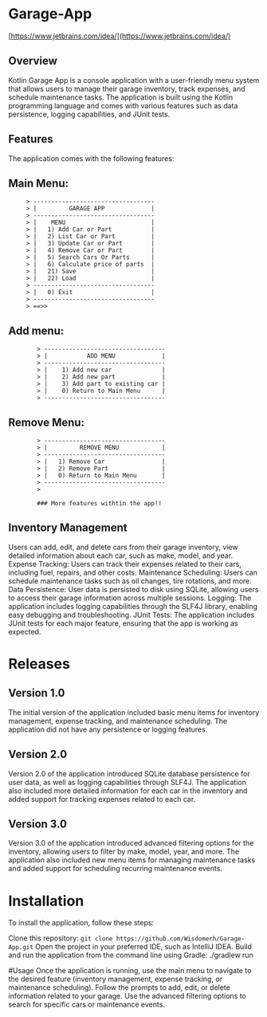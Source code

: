 # Garage-App
[https://www.jetbrains.com/idea/](https://www.jetbrains.com/idea/)
## Overview
Kotlin Garage App is a console application with a user-friendly menu system that allows users to manage their garage inventory, track expenses, and schedule maintenance tasks. The application is built using the Kotlin programming language and comes with various features such as data persistence, logging capabilities, and JUnit tests.

## Features
The application comes with the following features:

## Main Menu:
         > ----------------------------------
         > |         GARAGE APP             |
         > ----------------------------------
         > |    MENU                        |
         > |   1) Add Car or Part           |
         > |   2) List Car or Part          |
         > |   3) Update Car or Part        |
         > |   4) Remove Car or Part        |
         > |   5) Search Cars Or Parts      |
         > |   6) Calculate price of parts  |
         > |   21) Save                     |
         > |   22) Load                     |
         > ----------------------------------
         > |   0) Exit                      |
         > ----------------------------------
         > ==>>
         
## Add menu:
            > ----------------------------------
            > |           ADD MENU             |
            > ----------------------------------
            > |    1) Add new car              |
            > |    2) Add new part             |
            > |    3) Add part to existing car |
            > |    0) Return to Main Menu      |
            > ----------------------------------
            
## Remove Menu:
            > ----------------------------------
            > |         REMOVE MENU            |
            > ----------------------------------
            > |   1) Remove Car                |
            > |   2) Remove Part               |
            > |   0) Return to Main Menu       |
            > ----------------------------------
            > 
            
            ### More features withtin the app!!

## Inventory Management 
Users can add, edit, and delete cars from their garage inventory, view detailed information about each car, such as make, model, and year.
Expense Tracking: Users can track their expenses related to their cars, including fuel, repairs, and other costs.
Maintenance Scheduling: Users can schedule maintenance tasks such as oil changes, tire rotations, and more.
Data Persistence: User data is persisted to disk using SQLite, allowing users to access their garage information across multiple sessions.
Logging: The application includes logging capabilities through the SLF4J library, enabling easy debugging and troubleshooting.
JUnit Tests: The application includes JUnit tests for each major feature, ensuring that the app is working as expected.

# Releases
## Version 1.0
The initial version of the application included basic menu items for inventory management, expense tracking, and maintenance scheduling. The application did not have any persistence or logging features.

## Version 2.0
Version 2.0 of the application introduced SQLite database persistence for user data, as well as logging capabilities through SLF4J. The application also included more detailed information for each car in the inventory and added support for tracking expenses related to each car.

## Version 3.0
Version 3.0 of the application introduced advanced filtering options for the inventory, allowing users to filter by make, model, year, and more. The application also included new menu items for managing maintenance tasks and added support for scheduling recurring maintenance events.

# Installation
To install the application, follow these steps:

Clone this repository: `git clone https://github.com/Wisdomerh/Garage-App.git`
Open the project in your preferred IDE, such as IntelliJ IDEA.
Build and run the application from the command line using Gradle: ./gradlew run

#Usage
Once the application is running, use the main menu to navigate to the desired feature (inventory management, expense tracking, or maintenance scheduling).
Follow the prompts to add, edit, or delete information related to your garage.
Use the advanced filtering options to search for specific cars or maintenance events.
